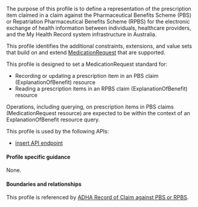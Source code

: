 The purpose of this profile is to define a representation of the prescription item claimed in a claim against the Pharmaceutical Benefits Scheme (PBS) or Repatriation Pharmaceutical Benefits Scheme (RPBS) for the electronic exchange of health information between individuals, healthcare providers, and the My Health Record system infrastructure in Australia.

This profile identifies the additional constraints, extensions, and value sets that build on and extend [MedicationRequest](http://hl7.org/fhir/R4/medicationrequest.html) that are supported. 

This profile is designed to set a MedicationRequest standard for:
* Recording or updating a prescription item in an PBS claim (ExplanationOfBenefit) resource
* Reading a prescription items in an RPBS claim (ExplanationOfBenefit) resource

Operations, including querying, on prescription items in PBS claims (MedicationRequest resource) are expected to be within the context of an ExplanationOfBenefit resource query.

This profile is used by the following APIs:
* [insert API endpoint](StructureDefinition-TBD-1.html)


#### Profile specific guidance
None.

#### Boundaries and relationships
This profile is referenced by 
[ADHA Record of Claim against PBS or RPBS](StructureDefinition-dh-explanationofbenefit-medicare-pbs-1.html).